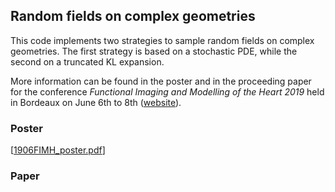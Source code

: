 Random fields on complex geometries
---
This code implements two strategies to sample random fields on complex geometries. The first strategy is based on a stochastic PDE, while the second on a truncated KL expansion.

More information can be found in the poster and in the proceeding paper for the conference *Functional Imaging and Modelling of the Heart 2019* held in Bordeaux on June 6th to 8th ([website](https://fimh2019.sciencesconf.org)).

### Poster
[[1906FIMH_poster.pdf](1906FIMH_poster.pdf)]

### Paper

<!--stackedit_data:
eyJoaXN0b3J5IjpbLTE0MjA2ODg3MTddfQ==
-->